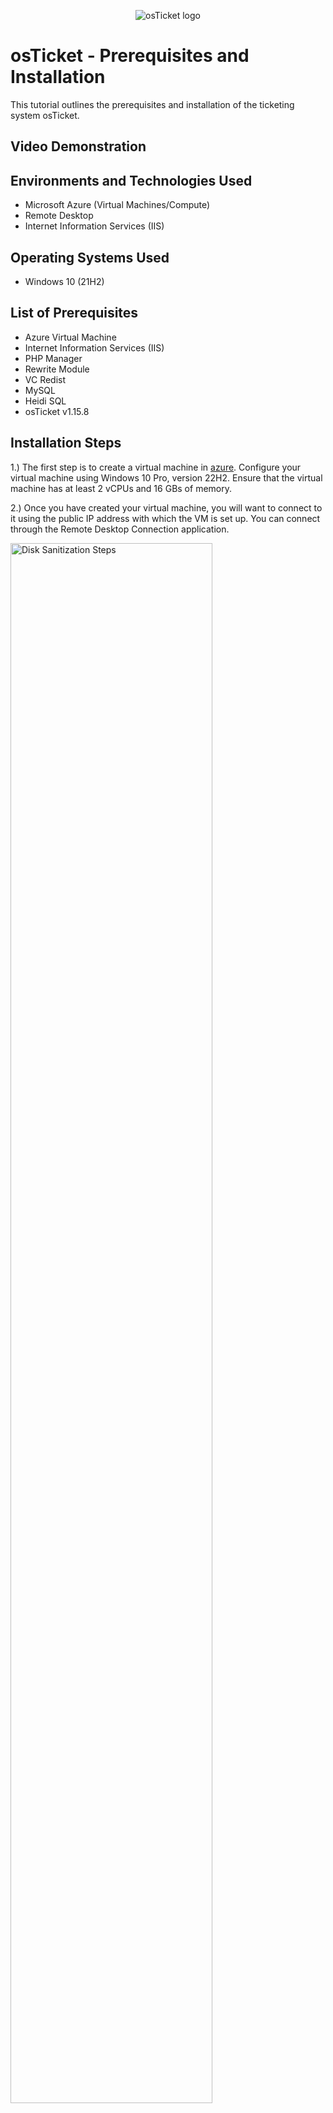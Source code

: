 <p align="center">
<img src="https://i.imgur.com/Clzj7Xs.png" alt="osTicket logo"/>
</p>

<h1>osTicket - Prerequisites and Installation</h1>
This tutorial outlines the prerequisites and installation of the ticketing system osTicket.<br />


<h2>Video Demonstration</h2>

<h2>Environments and Technologies Used</h2>

- Microsoft Azure (Virtual Machines/Compute)
- Remote Desktop
- Internet Information Services (IIS)

<h2>Operating Systems Used </h2>

- Windows 10</b> (21H2)

<h2>List of Prerequisites</h2>

- Azure Virtual Machine
- Internet Information Services (IIS)
- PHP Manager
- Rewrite Module
- VC Redist
- MySQL
- Heidi SQL
- osTicket v1.15.8

<h2>Installation Steps</h2>

1.) The first step is to create a virtual machine in [azure](https://portal.azure.com/). Configure your virtual machine using Windows 10 Pro, version 22H2. Ensure that the virtual machine has at least 2 vCPUs and 16 GBs of memory.

2.) Once you have created your virtual machine, you will want to connect to it using the public IP address with which the VM is set up. You can connect through the Remote Desktop Connection application.

<p>
<img src="https://i.imgur.com/dvANTqj.png" height="80%" width="80%" alt="Disk Sanitization Steps"/>
</p>

<p>
<img src="https://i.imgur.com/HizznRf.png" height="80%" width="80%" alt="Disk Sanitization Steps"/>
</p>


<p>
  
3.) Once connected to your virtual machine, navigate to the control panel. Within the control panel, access programs and choose 'Turn Windows features on or off'.

  
<p>
<img src="https://imgur.com/fGXMpx4.png" height="40%" width="40%" alt="Disk Sanitization Steps"/>
</p>
<p>
  
<p>
<img src="https://imgur.com/LBGkAw6.png" height="40%" width="40%" alt="Disk Sanitization Steps"/>
</p>
<p>

4.) To install/enable IIS on Windows with CGI and Common HTTP Features, follow these steps:
  - Navigate to World Wide Web Services -> Application Development Features, then select:
[X] CGI
[X] Common HTTP Features

<p>
<img src="https://imgur.com/LQjw9le.png" height="40%" width="40%" alt="Disk Sanitization Steps"/>
</p>
<p>
  
<p>
<img src="https://imgur.com/pbPeHb1.png" height="40%" width="40%" alt="Disk Sanitization Steps"/>
</p>
<p>
  ***NOTE*** Be sure that all Common HTTP Features are selected.

To verify that IIS is installed and enabled, open a browser and navigate to 127.0.0.1; the page should display the default IIS welcome screen.






5.) With IIS now enabled, proceed to download and install the PHP Manager for IIS (PHPManagerForIIS_V1.5.0.msi) from the Installation Files. Follow the installation wizard to completion.





6.) Then, from the Installation Files, download and install the Rewrite Module (rewrite_amd64_en-US.msi).





  
7.) Create a new folder on the C drive and name it PHP.

8.) Download PHP 7.3.8 (php-7.3.88-nts-Win32-VC15-x866.zip) from the Installation Files and extract the contents into the C:\PHP folder.

!! ATTENTION !!
If prompted, select "Keep" to retain the file

<p>
<img src="https://imgur.com/xZv1Yhw.png" height="40%" width="40%" alt="Disk Sanitization Steps"/>
</p>
<p>

9.) After downloading and extracting the zip file into the PHP folder on the C drive, proceed to download and install VC_redist.x86.exe from the installation files. Complete the setup by following the setup wizard for VC_redist.x86.exe.

<p>
<img src="https://imgur.com/sGDpqbL.png" height="40%" width="40%" alt="Disk Sanitization Steps"/>
</p>
<p>

10.) Download and install MySQL 5.5.62 (mysql-5.5.62-win32.msi). Execute the setup wizard with the following steps:
- Choose Typical Setup
- Launch the Configuration Wizard post-installation
- Select Standard Configuration

Set the new root password to 'Password1'.

<p>
<img src="https://i.imgur.com/eds9E1o.png" height="40%" width="40%" alt="Disk Sanitization Steps"/>
</p>
<p>

<p>
<img src="https://i.imgur.com/CMcsc6a.png" height="40%" width="40%" alt="Disk Sanitization Steps"/>
</p>
<p>

11.) Having downloaded and installed the files, we should now search for IIS in the Windows search bar. Open IIS with administrator privileges. The program interface should appear as expected.

<p>
<img src="https://i.imgur.com/gBMdeNt.png" height="40%" width="40%" alt="Disk Sanitization Steps"/>
</p>
<p>

12.) We now need to register PHP within IIS.
- Click on the PHP Manager
- Register new PHP version
- To specify the path to the PHP executable file (php-cgi.exe), navigate to the C Drive, then to the PHP folder, and select the php-cgi file.
-  A then restart the IIS server.

13.) Install osTicket v1.15.8:
  - Download osTicket from the Installation Files Folder.
  - Extract and copy the "upload" folder to c:\inetpub\wwwroot.
  - Within c:\inetpub\wwwroot, rename "upload" to "osTicket".

<p>
<img src="https://i.imgur.com/kXKLpZ4.png" height="40%" width="40%" alt="Disk Sanitization Steps"/>
</p>
<p>

  Reload IIS.

14.) In IIS, navigate to Sites -> Default Web Site -> osTicket:
  - On the right-hand side, click “Browse *:80 (http)”.

<p>
<img src="https://imgur.com/Yw55d5b.png" height="40%" width="40%" alt="Disk Sanitization Steps"/>
</p>
<p>

Certain extensions are not enabled in the osTicket browser.

To enable the extensions:
- Return to IIS, navigate to Sites -> Default Web Site -> osTicket.
- Double-click on PHP Manager.
- Choose "Enable or disable an extension."

<p>
<img src="https://i.imgur.com/tgleJCd.png" height="40%" width="40%" alt="Disk Sanitization Steps"/>
</p>
<p>

To proceed, we need to enable three extensions:

1. php_imap.dll
2. php_intl.dll
3. php_opcache.dll

<p>
<img src="https://i.imgur.com/xuW1oAe.png" height="40%" width="40%" alt="Disk Sanitization Steps"/>
</p>
<p>

15.) After enabling the necessary extensions in IIS, we need to rename a file within our osTicket folder. Navigate to the file explorer and locate C:\inetpub\wwwroot\osTicket\include\ost-sampleconfig.php.

We will rename ost-sampleconfig.php to ost-config.php.

Following the file renaming, right-click on the file and select properties. Then, click on the security tab, select advanced, and disable inheritance. Choose to remove all inherited permissions from this object.

Next, we will proceed to add new permissions.

- Click on Add.
- Select a principal
- Type "Everyone" in the box.
- Ensure that Full Control is enabled and all other options are selected.
- Click Apply and Ok.

Once that is completed, the next step is to set up osTicket in the browser. Click 'Continue' on the osTicket browser page. Complete the required fields on the page, except for the Database Settings at the bottom; those will be addressed later. 

Next, proceed to download and install HeidiSQL from the Installation Files.

<p>
<img src="https://i.imgur.com/L9TxKBd.png" height="40%" width="40%" alt="Disk Sanitization Steps"/>
</p>
<p>

Once the program is open, we will initiate a new session within it.
- Ensure that the username is set to 'root' and the password is 'Password1'.
- Once connected to the session, return to the browser to complete the setup. In the Database Settings of the browser, use 'root' as the username and 'Password1' as the password.
- To create a new database in HeidiSQL, right-click on the "Unnamed" section on the left side, choose "Create New," and then select "Database." Name the new database "osTicket." After setting up the new database, return to the osTicket browser and enter "osTicket" in the MySQL Database field.

16.) The final step involves cleanup. We need to remove the setup folder from our system.
  - Delete: C:\inetpub\wwwroot\osTicket\setup
  Ensure only the setup folder is deleted.

Afterwards, we should revert the permissions of the ost-config.php file to "Read" only.

17.) The final step is to log in to osTicket via the browser.

<p>
<img src="https://i.imgur.com/GW3WGqx.png" height="40%" width="40%" alt="Disk Sanitization Steps"/>
</p>
<p>

<p>
<img src="https://i.imgur.com/09t8mmM.png" height="40%" width="40%" alt="Disk Sanitization Steps"/>
</p>
<p>

This action will direct you to the osTicket login page, where you can sign in and begin utilizing the application.
